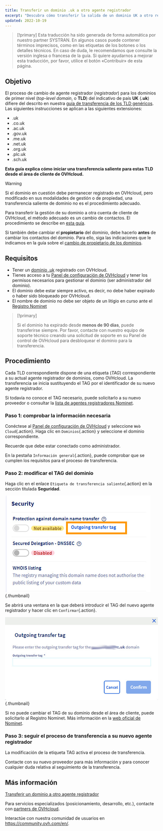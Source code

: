 ```yaml
---
title: Transferir un dominio .uk a otro agente registrador
excerpt: "Descubra cómo transferir la salida de un dominio UK a otro registrador"
updated: 2022-10-19
---
```


> [!primary]
> Esta traducción ha sido generada de forma automática por nuestro partner SYSTRAN. En algunos casos puede contener términos imprecisos, como en las etiquetas de los botones o los detalles técnicos. En caso de duda, le recomendamos que consulte la versión inglesa o francesa de la guía. Si quiere ayudarnos a mejorar esta traducción, por favor, utilice el botón «Contribuir» de esta página.
>

## Objetivo

El proceso de cambio de agente registrador (*registrador*) para los dominios de primer nivel (*top-level domain*, o **TLD**) del indicativo de país **UK** (**.uk**) difiere del descrito en nuestra [guía de transferencia de los TLD genéricos](/pages/web_cloud/domains/transfer_outgoing_domain). Las siguientes instrucciones se aplican a las siguientes extensiones:

- .uk
- .co.uk
- .ac.uk
- .gov.uk
- .me.uk
- .net.uk
- .org.uk
- .plc.uk
- .sch.uk

**Esta guía explica cómo iniciar una transferencia saliente para estas TLD desde el área de cliente de OVHcloud.**

> [!warning]
>
> Si el dominio en cuestión debe permanecer registrado en OVHcloud, pero modificado en sus modalidades de gestión o de propiedad, una transferencia saliente de dominio no es el procedimiento adecuado.
>
> Para transferir la gestión de su dominio a otra cuenta de cliente de OVHcloud, el método adecuado es un cambio de contactos. El procedimiento se describe en [esta guía](/pages/account_and_service_management/account_information/managing_contacts).
>
Si también debe cambiar el **propietario** del dominio, debe hacerlo **antes** de cambiar los contactos del dominio. Para ello, siga las indicaciones que le indicamos en la guía sobre el [cambio de propietario de los dominios](/pages/web_cloud/domains/trade_domain).
>

## Requisitos

- Tener un [dominio .uk](https://www.ovhcloud.com/es/domains/) registrado con OVHcloud.
- Tienes acceso a tu [Panel de configuración de OVHcloud](/links/manager) y tener los permisos necesarios para gestionar el dominio (ser administrador del dominio).
- El dominio debe estar siempre activo, es decir, no debe haber expirado o haber sido bloqueado por OVHcloud.
- El nombre de dominio no debe ser objeto de un litigio en curso ante el [Registro Nominet](https://www.nominet.uk/)

> [!primary]
>
> Si el dominio ha expirado desde **menos de 90 días**, puede transferirse siempre. Por favor, contacte con nuestro equipo de soporte técnico creando una solicitud de soporte en su Panel de control de OVHcloud para desbloquear el dominio para la transferencia.
>

## Procedimiento

Cada TLD correspondiente dispone de una etiqueta (*TAG*) correspondiente a su actual agente registrador de dominios, como OVHcloud. La transferencia se inicia sustituyendo el TAG por el identificador de su nuevo agente registrador.

Si todavía no conoce el TAG necesario, puede solicitarlo a su nuevo proveedor o consultar la [lista de agentes registradores Nominet](https://registrars.nominet.uk/uk-namespace/registrar-agreement/list-of-registrars/).

### Paso 1: comprobar la información necesaria

Conéctese al [Panel de configuración de OVHcloud](/links/manager) y seleccione `Web Cloud`{.action}. Haga clic en `Dominios`{.action} y seleccione el dominio correspondiente.

Recuerde que debe estar conectado como administrador.

En la pestaña `Información general`{.action}, puede comprobar que se cumplen los requisitos para el proceso de transferencia.

### Paso 2: modificar el TAG del dominio

Haga clic en el enlace `Etiqueta de transferencia saliente`{.action} en la sección titulada **Seguridad**.

![transferencia saliente](images/outgoing-transfer-tag.jpg){.thumbnail}

Se abrirá una ventana en la que deberá introducir el TAG del nuevo agente registrador y hacer clic en `Confirmar`{.action}.

![transferencia saliente](images/outgoing-transfer-tag-confirmation.jpg){.thumbnail}

Si no puede cambiar el TAG de su dominio desde el área de cliente, puede solicitarlo al Registro Nominet. Más información en la [web oficial de Nominet](https://www.nominet.uk/domain-support/).

### Paso 3: seguir el proceso de transferencia a su nuevo agente registrador

La modificación de la etiqueta TAG activa el proceso de transferencia.

Contacte con su nuevo proveedor para más información y para conocer cualquier duda relativa al seguimiento de la transferencia.

## Más información

[Transferir un dominio a otro agente registrador](/pages/web_cloud/domains/transfer_outgoing_domain)

Para servicios especializados (posicionamiento, desarrollo, etc.), contacte con [partners de OVHcloud](/links/partner).

Interactúe con nuestra comunidad de usuarios en <https://community.ovh.com/en/>.